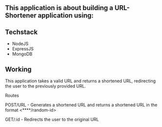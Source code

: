 ## This application is about building a URL-Shortener application using:

## Techstack 

 - NodeJS
 - ExpressJS
 - MongoDB 
 

## Working 
This application takes a valid URL and returns a shortened URL, redirecting the user to the previously provided URL.

Routes 

POST/URL -  Generates a shortened URL and returns a shortened URL in the format <****/random-id> 

GET/:id - Redirects the user to the original URL 
